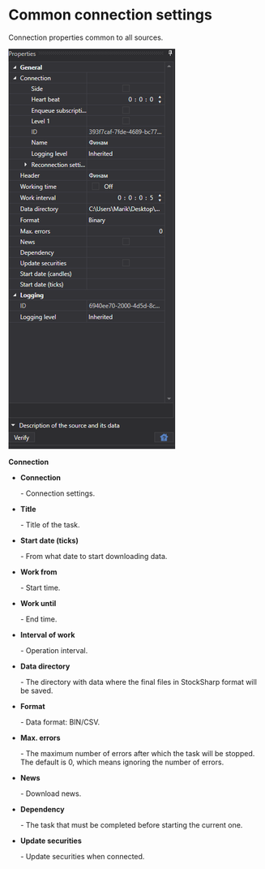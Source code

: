 # Common connection settings

Connection properties common to all sources.

![hydra settings connectionparams](../images/hydra_settings_connectionparams.png)

**Connection**

- **Connection**

   \- Connection settings.
- **Title**

   \- Title of the task.
- **Start date (ticks)**

   \- From what date to start downloading data.
- **Work from**

   \- Start time.
- **Work until**

   \- End time.
- **Interval of work**

   \- Operation interval.
- **Data directory**

   \- The directory with data where the final files in StockSharp format will be saved.
- **Format**

   \- Data format: BIN\/CSV.
- **Max. errors**

   \- The maximum number of errors after which the task will be stopped. The default is 0, which means ignoring the number of errors.
- **News**

   \- Download news.
- **Dependency**

   \- The task that must be completed before starting the current one.
- **Update securities**

   \- Update securities when connected.
